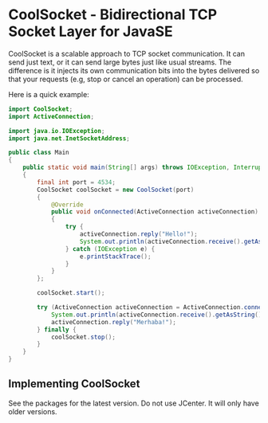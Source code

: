 # CoolSocket - Bidirectional TCP Socket Layer for JavaSE

CoolSocket is a scalable approach to TCP socket communication. It can send just text, or it can send large bytes just 
like usual streams. The difference is it injects its own communication bits into the bytes delivered so that your 
requests (e.g, stop or cancel an operation) can be processed.

Here is a quick example:

```java
import CoolSocket;
import ActiveConnection;

import java.io.IOException;
import java.net.InetSocketAddress;

public class Main
{
    public static void main(String[] args) throws IOException, InterruptedException
    {
        final int port = 4534;
        CoolSocket coolSocket = new CoolSocket(port)
        {
            @Override
            public void onConnected(ActiveConnection activeConnection)
            {
                try {
                    activeConnection.reply("Hello!");
                    System.out.println(activeConnection.receive().getAsString());
                } catch (IOException e) {
                    e.printStackTrace();
                }
            }
        };

        coolSocket.start();

        try (ActiveConnection activeConnection = ActiveConnection.connect(new InetSocketAddress(port), 0)) {
            System.out.println(activeConnection.receive().getAsString());
            activeConnection.reply("Merhaba!");
        } finally {
            coolSocket.stop();   
        }
    }
}
```

## Implementing CoolSocket

See the packages for the latest version. Do not use JCenter. It will only have older versions.